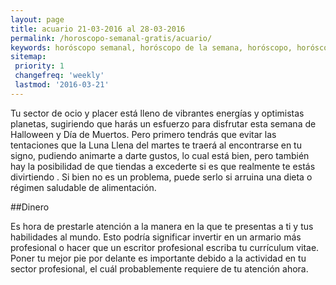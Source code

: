 ```yaml
---
layout: page
title: acuario 21-03-2016 al 28-03-2016 
permalink: /horoscopo-semanal-gratis/acuario/
keywords: horóscopo semanal, horóscopo de la semana, horóscopo, horóscopo gratis,horóscopos, horóscopo esperanza gracia, horoscopos acuario la semana, horóscopos gratis, Tarot, Astrologia, Zodíaco, acuario, horoscopo gratis
sitemap:
 priority: 1
 changefreq: 'weekly'
 lastmod: '2016-03-21'
---
```

Tu sector de ocio y placer está lleno de vibrantes energías y optimistas planetas, sugiriendo que harás un esfuerzo para disfrutar esta semana de Halloween y Día de Muertos. Pero primero tendrás que evitar las tentaciones que la Luna Llena del martes te traerá al encontrarse en tu signo, pudiendo animarte a darte gustos, lo cual está bien, pero también hay la posibilidad de que tiendas a excederte si es que realmente te estás divirtiendo . Si bien no es un problema, puede serlo si arruina una dieta o régimen saludable de alimentación.

##Dinero

Es hora de prestarle atención a la manera en la que te presentas a ti y tus habilidades al mundo. Esto podría significar invertir en un armario más profesional o hacer que un escritor profesional escriba tu currículum vitae. Poner tu mejor pie por delante es importante debido a la actividad en tu sector profesional, el cuál probablemente requiere de tu atención ahora.